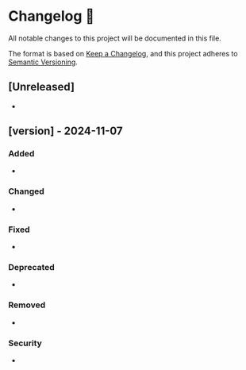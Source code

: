 # Changelog 📝

All notable changes to this project will be documented in this file.

The format is based on [Keep a Changelog](https://keepachangelog.com/en/1.0.0/), and this project adheres to [Semantic Versioning](https://semver.org/spec/v2.0.0.html).

## [Unreleased]

* 

## [version] - 2024-11-07

### Added

* 

### Changed

* 

### Fixed

* 

### Deprecated

* 

### Removed

* 

### Security

* 